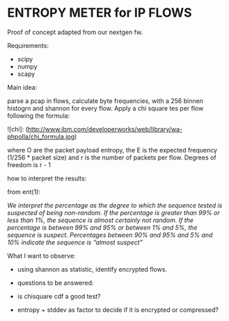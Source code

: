 ENTROPY METER for IP FLOWS
==========================

Proof of concept adapted from our nextgen fw. 

Requirements:

  - scipy
  - numpy
  - scapy


Main idea: 

parse a pcap in flows, calculate byte frequencies, with a 256 binnen
histogrn and shannon for every flow. Apply a chi square tes per flow following
the formula:

![chi]: (http://www.ibm.com/developerworks/web/library/wa-phpolla/chi_formula.jpg)

where O are the packet payload entropy, the E is the
expected frequency (1/256 * packet size)  and r is the number of packets
per flow. Degrees of freedom is r - 1 

how to interpret the results:

 from ent(1):

 *We interpret the percentage as the degree to which the sequence tested is suspected of being non-random. 
 If the percentage is greater than 99% or less than 1%, the sequence is almost certainly not random. 
 If the percentage is between 99% and 95% or between 1% and 5%, the sequence is suspect. 
 Percentages between 90% and 95% and 5% and 10% indicate the sequence is “almost suspect”*
 
 What I want to observe:

 * using shannon as statistic, identify encrypted flows.

 * questions to be answered:

 * is chisquare cdf a good test?

 * entropy + stddev as factor to decide if it is encrypted or compressed?


